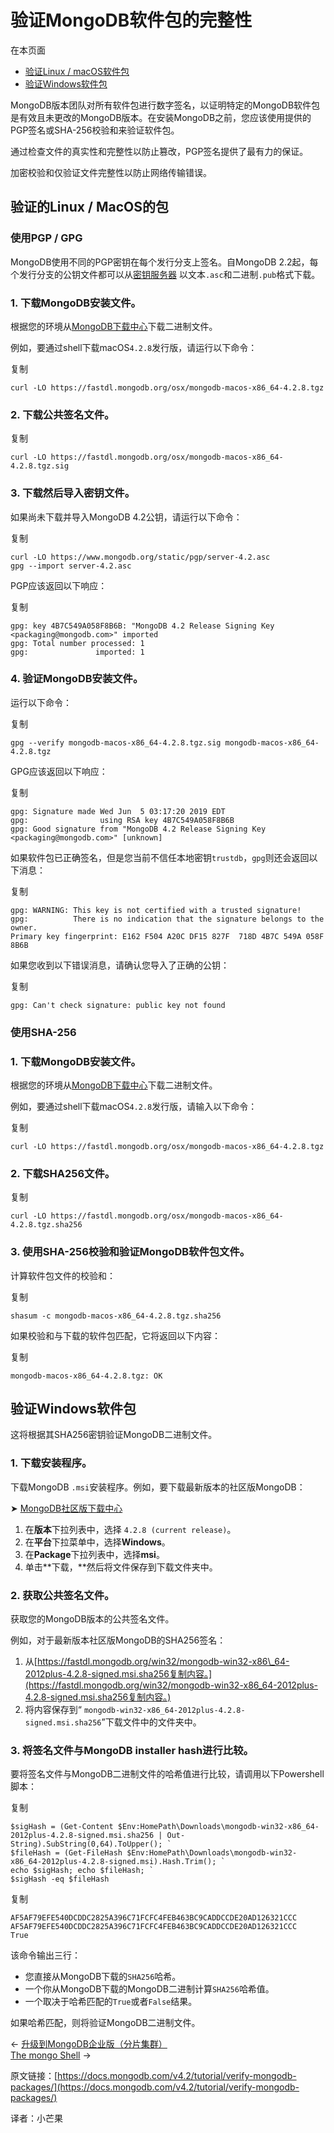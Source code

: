 # 验证MongoDB软件包的完整性

在本页面

* [验证Linux / macOS软件包](https://docs.mongodb.com/v4.2/tutorial/verify-mongodb-packages/#verify-linux-macos-packages)
* [验证Windows软件包](https://docs.mongodb.com/v4.2/tutorial/verify-mongodb-packages/#verify-windows-packages)

MongoDB版本团队对所有软件包进行数字签名，以证明特定的MongoDB软件包是有效且未更改的MongoDB版本。在安装MongoDB之前，您应该使用提供的PGP签名或SHA-256校验和来验证软件包。

通过检查文件的真实性和完整性以防止篡改，PGP签名提供了最有力的保证。

加密校验和仅验证文件完整性以防止网络传输错误。

## 验证的Linux / MacOS的包

### 使用PGP / GPG

MongoDB使用不同的PGP密钥在每个发行分支上签名。自MongoDB 2.2起，每个发行分支的公钥文件都可以从[密钥服务器](https://www.mongodb.org/static/pgp/) 以文本`.asc`和二进制`.pub`格式下载。

### 1. 下载MongoDB安装文件。

根据您的环境从[MongoDB下载中心](https://www.mongodb.com/try/download?tck=docs_server)下载二进制文件。

例如，要通过shell下载macOS`4.2.8`发行版，请运行以下命令：

复制

```text
curl -LO https://fastdl.mongodb.org/osx/mongodb-macos-x86_64-4.2.8.tgz
```

### 2. 下载公共签名文件。

复制

```text
curl -LO https://fastdl.mongodb.org/osx/mongodb-macos-x86_64-4.2.8.tgz.sig
```

### 3. 下载然后导入密钥文件。

如果尚未下载并导入MongoDB 4.2公钥，请运行以下命令：

复制

```text
curl -LO https://www.mongodb.org/static/pgp/server-4.2.asc
gpg --import server-4.2.asc
```

PGP应该返回以下响应：

复制

```text
gpg: key 4B7C549A058F8B6B: "MongoDB 4.2 Release Signing Key <packaging@mongodb.com>" imported
gpg: Total number processed: 1
gpg:               imported: 1
```

### 4. 验证MongoDB安装文件。

运行以下命令：

复制

```text
gpg --verify mongodb-macos-x86_64-4.2.8.tgz.sig mongodb-macos-x86_64-4.2.8.tgz
```

GPG应该返回以下响应：

复制

```text
gpg: Signature made Wed Jun  5 03:17:20 2019 EDT
gpg:                using RSA key 4B7C549A058F8B6B
gpg: Good signature from "MongoDB 4.2 Release Signing Key <packaging@mongodb.com>" [unknown]
```

如果软件包已正确签名，但是您当前不信任本地密钥`trustdb`，`gpg`则还会返回以下消息：

复制

```text
gpg: WARNING: This key is not certified with a trusted signature!
gpg:          There is no indication that the signature belongs to the owner.
Primary key fingerprint: E162 F504 A20C DF15 827F  718D 4B7C 549A 058F 8B6B
```

如果您收到以下错误消息，请确认您导入了正确的公钥：

复制

```text
gpg: Can't check signature: public key not found
```

### 使用SHA-256

### 1. 下载MongoDB安装文件。

根据您的环境从[MongoDB下载中心](https://www.mongodb.com/try/download?tck=docs_server)下载二进制文件。

例如，要通过shell下载macOS`4.2.8`发行版，请输入以下命令：

复制

```text
curl -LO https://fastdl.mongodb.org/osx/mongodb-macos-x86_64-4.2.8.tgz
```

### 2. 下载SHA256文件。

复制

```text
curl -LO https://fastdl.mongodb.org/osx/mongodb-macos-x86_64-4.2.8.tgz.sha256
```

### 3. 使用SHA-256校验和验证MongoDB软件包文件。

计算软件包文件的校验和：

复制

```text
shasum -c mongodb-macos-x86_64-4.2.8.tgz.sha256
```

如果校验和与下载的软件包匹配，它将返回以下内容：

复制

```text
mongodb-macos-x86_64-4.2.8.tgz: OK
```

## 验证Windows软件包

这将根据其SHA256密钥验证MongoDB二进制文件。

### 1. 下载安装程序。

下载MongoDB `.msi`安装程序。例如，要下载最新版本的社区版MongoDB：

➤ [MongoDB社区版下载中心](https://www.mongodb.com/try/download/community?tck=docs_server)

1. 在**版本**下拉列表中，选择 `4.2.8 (current release)`。
2. 在**平台**下拉菜单中，选择**Windows**。
3. 在**Package**下拉列表中，选择**msi**。
4. 单击**下载，**然后将文件保存到下载文件夹中。

### 2. 获取公共签名文件。

获取您的MongoDB版本的公共签名文件。

例如，对于最新版本社区版MongoDB的SHA256签名：

1. 从[https://fastdl.mongodb.org/win32/mongodb-win32-x86\_64-2012plus-4.2.8-signed.msi.sha256复制内容。](https://fastdl.mongodb.org/win32/mongodb-win32-x86_64-2012plus-4.2.8-signed.msi.sha256复制内容。)
2. 将内容保存到“ `mongodb-win32-x86_64-2012plus-4.2.8-signed.msi.sha256`”下载文件中的文件夹中。

### 3. 将签名文件与MongoDB installer hash进行比较。

要将签名文件与MongoDB二进制文件的哈希值进行比较，请调用以下Powershell脚本：

复制

```text
$sigHash = (Get-Content $Env:HomePath\Downloads\mongodb-win32-x86_64-2012plus-4.2.8-signed.msi.sha256 | Out-String).SubString(0,64).ToUpper(); `
$fileHash = (Get-FileHash $Env:HomePath\Downloads\mongodb-win32-x86_64-2012plus-4.2.8-signed.msi).Hash.Trim(); `
echo $sigHash; echo $fileHash; `
$sigHash -eq $fileHash
```

复制

```text
AF5AF79EFE540DCDDC2825A396C71FCFC4FEB463BC9CADDCCDE20AD126321CCC
AF5AF79EFE540DCDDC2825A396C71FCFC4FEB463BC9CADDCCDE20AD126321CCC
True
```

该命令输出三行：

* 您直接从MongoDB下载的`SHA256`哈希。
* 一个你从MongoDB下载的MongoDB二进制计算`SHA256`哈希值。
* 一个取决于哈希匹配的`True`或者`False`结果。

如果哈希匹配，则将验证MongoDB二进制文件。

← [升级到MongoDB企业版（分片集群）](https://docs.mongodb.com/v4.2/tutorial/upgrade-to-enterprise-sharded-cluster/)  
[The mongo Shell](https://docs.mongodb.com/v4.2/mongo/) →

原文链接：[https://docs.mongodb.com/v4.2/tutorial/verify-mongodb-packages/](https://docs.mongodb.com/v4.2/tutorial/verify-mongodb-packages/)

译者：小芒果

